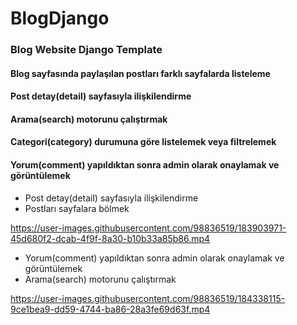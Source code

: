 # BlogDjango
### Blog Website Django Template


#### Blog sayfasında paylaşılan postları farklı sayfalarda listeleme
#### Post detay(detail) sayfasıyla ilişkilendirme
#### Arama(search) motorunu çalıştırmak
#### Categori(category) durumuna göre listelemek veya filtrelemek
#### Yorum(comment) yapıldıktan sonra admin olarak onaylamak ve görüntülemek

- Post detay(detail) sayfasıyla ilişkilendirme
- Postları sayfalara bölmek

https://user-images.githubusercontent.com/98836519/183903971-45d680f2-dcab-4f9f-8a30-b10b33a85b86.mp4


- Yorum(comment) yapıldıktan sonra admin olarak onaylamak ve görüntülemek
- Arama(search) motorunu çalıştırmak

https://user-images.githubusercontent.com/98836519/184338115-9ce1bea9-dd59-4744-ba86-28a3fe69d63f.mp4

